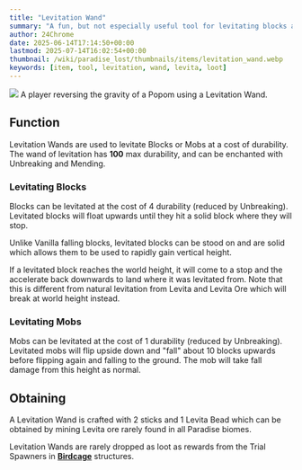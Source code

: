 ```yaml
---
title: "Levitation Wand"
summary: "A fun, but not especially useful tool for levitating blocks and mobs"
author: 24Chrome
date: 2025-06-14T17:14:50+00:00
lastmod: 2025-07-14T16:02:54+00:00
thumbnail: /wiki/paradise_lost/thumbnails/items/levitation_wand.webp
keywords: [item, tool, levitation, wand, levita, loot]
---
```


<img src="/wiki/paradise_lost/items/levitation_wand.webp">
A player reversing the gravity of a Popom using a Levitation Wand.

## Function
Levitation Wands are used to levitate Blocks or Mobs at a cost of durability. The wand of levitation has **100** max durability, and can be enchanted with Unbreaking and Mending.

### Levitating Blocks
Blocks can be levitated at the cost of 4 durability (reduced by Unbreaking). Levitated blocks will float upwards until they hit a solid block where they will stop. 

Unlike Vanilla falling blocks, levitated blocks can be stood on and are solid which allows them to be used to rapidly gain vertical height.

If a levitated block reaches the world height, it will come to a stop and the accelerate back downwards to land where it was levitated from. Note that this is different from natural levitation from Levita and Levita Ore which will break at world height instead.

### Levitating Mobs
Mobs can be levitated at the cost of 1 durability (reduced by Unbreaking). Levitated mobs will flip upside down and "fall" about 10 blocks upwards before flipping again and falling to the ground. The mob will take fall damage from this height as normal.


## Obtaining
A Levitation Wand is crafted with 2 sticks and 1 Levita Bead which can be obtained by mining Levita ore rarely found in all Paradise biomes.

Levitation Wands are rarely dropped as loot as rewards from the Trial Spawners in **[Birdcage](/wiki/paradise-lost/structures/birdcage/)** structures.
